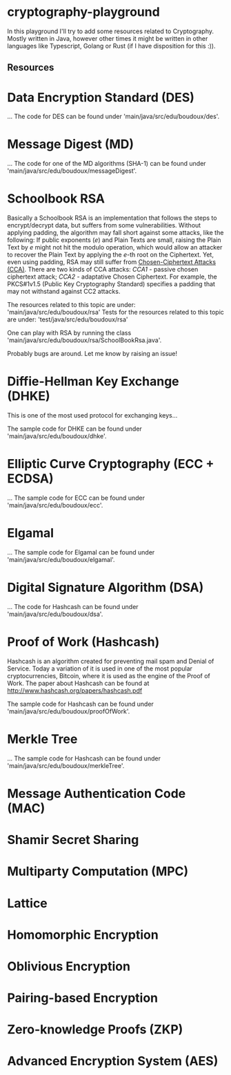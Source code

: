 # cryptography-playground

In this playground I'll try to add some resources related to Cryptography. Mostly written in Java, however other times it 
might be written in other languages like Typescript, Golang or Rust (if I have disposition for this :)).

## Resources
# Data Encryption Standard (DES)
...
The code for DES can be found under 'main/java/src/edu/boudoux/des'.

# Message Digest (MD)
...
The code for one of the MD algorithms (SHA-1) can be found under 'main/java/src/edu/boudoux/messageDigest'.

# Schoolbook RSA
Basically a Schoolbook RSA is an implementation that follows the steps to encrypt/decrypt data, but suffers from some vulnerabilities. Without applying padding, the algorithm may fall short against some attacks, like the following:
If public exponents (_e_) and Plain Texts are small, raising the Plain Text by _e_ might not hit the modulo operation, which would allow an attacker to recover the Plain Text by applying the _e_-th root on the Ciphertext.
Yet, even using padding, RSA may still suffer from [Chosen-Ciphertext Attacks (CCA)](https://en.wikipedia.org/wiki/Chosen-ciphertext_attack). There are two kinds of CCA attacks:
_CCA1_ - passive chosen ciphertext attack; _CCA2_ - adaptative Chosen Ciphertext. For example, the PKCS#1v1.5 (Public Key Cryptography Standard) specifies a padding that may not withstand against
CC2 attacks.

The resources related to this topic are under: 'main/java/src/edu/boudoux/rsa'
Tests for the resources related to this topic are under: 'test/java/src/edu/boudoux/rsa'

One can play with RSA by running the class 'main/java/src/edu/boudoux/rsa/SchoolBookRsa.java'. 

Probably bugs are around. Let me know by raising an issue!

# Diffie-Hellman Key Exchange (DHKE)
This is one of the most used protocol for exchanging keys...

The sample code for DHKE can be found under 'main/java/src/edu/boudoux/dhke'.

# Elliptic Curve Cryptography (ECC + ECDSA)
...
The sample code for ECC can be found under 'main/java/src/edu/boudoux/ecc'.

# Elgamal
...
The sample code for Elgamal can be found under 'main/java/src/edu/boudoux/elgamal'.

# Digital Signature Algorithm (DSA)
...
The code for Hashcash can be found under 'main/java/src/edu/boudoux/dsa'.

# Proof of Work (Hashcash)
Hashcash is an algorithm created for preventing mail spam and Denial of Service. Today a variation of it is used in one of the most popular cryptocurrencies, Bitcoin,
where it is used as the engine of the Proof of Work.
The paper about Hashcash can be found at http://www.hashcash.org/papers/hashcash.pdf

The sample code for Hashcash can be found under 'main/java/src/edu/boudoux/proofOfWork'.

# Merkle Tree
...
The sample code for Hashcash can be found under 'main/java/src/edu/boudoux/merkleTree'.

# Message Authentication Code (MAC)

# Shamir Secret Sharing

# Multiparty Computation (MPC)

# Lattice

# Homomorphic Encryption

# Oblivious Encryption

# Pairing-based Encryption

# Zero-knowledge Proofs (ZKP)

# Advanced Encryption System (AES)
